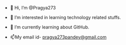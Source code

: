 - 👋 Hi, I’m @Pragya273
- 👀 I’m interested in learning technology related stuffs. 
- 🌱 I’m currently learning about GitHub.

- 📫My email id- pragya273pandey@gmail.com

<!---
Pragya273/Pragya273 is a special ✨ repository because its `README.md` (this file) appears on your GitHub profile.
You can click the Preview link to take a look at your changes.
--->
